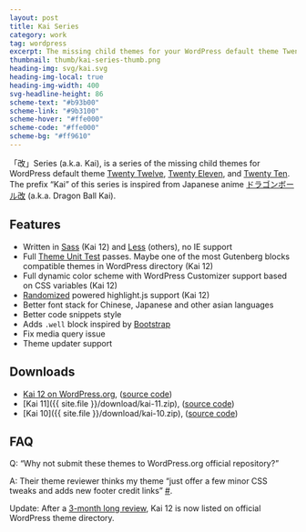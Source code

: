 ```yaml
---
layout: post
title: Kai Series
category: work
tag: wordpress
excerpt: The missing child themes for your WordPress default theme Twenty Twelve, Twenty Eleven and Twenty Ten
thumbnail: thumb/kai-series-thumb.png
heading-img: svg/kai.svg
heading-img-local: true
heading-img-width: 400
svg-headline-height: 86
scheme-text: "#b93b00"
scheme-link: "#9b3100"
scheme-hover: "#ffe000"
scheme-code: "#ffe000"
scheme-bg: "#ff9610"
---
```


「改」Series (a.k.a. Kai), is a series of the missing child themes for WordPress default theme [Twenty Twelve](https://wordpress.org/extend/themes/twentytwelve), [Twenty Eleven](https://wordpress.org/extend/themes/twentyeleven), and [Twenty Ten](https://wordpress.org/extend/themes/twentyten). The prefix “Kai” of this series is inspired from Japanese anime [ドラゴンボール改](http://www.toei-anim.co.jp/tv/dragon_kai/) (a.k.a. Dragon Ball Kai).

## Features

- Written in [Sass](https://sass-lang.com/) (Kai 12) and [Less](https://github.com/less/less.js)
  (others), no IE support
- Full [Theme Unit Test](https://codex.wordpress.org/Theme_Unit_Test) passes. Maybe one of the most
  Gutenberg blocks compatible themes in WordPress directory (Kai 12)
- Full dynamic color scheme with WordPress Customizer support based on CSS variables (Kai 12)
- [Randomized](https://sparanoid.com/lab/randomized/) powered highlight.js support (Kai 12)
- Better font stack for Chinese, Japanese and other asian languages
- Better code snippets style
- Adds `.well` block inspired by [Bootstrap](https://getbootstrap.com/)
- Fix media query issue
- Theme updater support

## Downloads

- [Kai 12 on WordPress.org](https://wordpress.org/themes/kai-12/), ([source code](https://github.com/sparanoid/kai-12))
- [Kai 11]({{ site.file }}/download/kai-11.zip), ([source code](https://github.com/sparanoid/kai-11))
- [Kai 10]({{ site.file }}/download/kai-10.zip), ([source code](https://github.com/sparanoid/kai-10))

## FAQ

Q: “Why not submit these themes to WordPress.org official repository?”

A: Their theme reviewer thinks my theme “just offer a few minor CSS tweaks and adds new footer credit links” [#](https://themes.trac.wordpress.org/ticket/10728).

Update: After a [3-month long review](https://themes.trac.wordpress.org/ticket/61256), Kai 12 is now listed on official WordPress theme directory.
